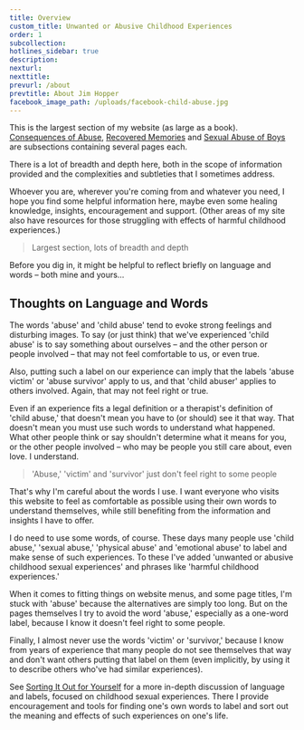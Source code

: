 ```yaml
---
title: Overview
custom_title: Unwanted or Abusive Childhood Experiences
order: 1
subcollection:
hotlines_sidebar: true
description:
nexturl:
nexttitle:
prevurl: /about
prevtitle: About Jim Hopper
facebook_image_path: /uploads/facebook-child-abuse.jpg
---
```



This is the largest section of my website (as large as a book). [Consequences of Abuse](/child-abuse/consequences-of-abuse/), [Recovered Memories](/child-abuse/recovered-memories/) and [Sexual Abuse of Boys](/child-abuse/sexual-abuse-of-boys/) are subsections containing several pages each.&nbsp;

There is a lot of breadth and depth here, both in the scope of information provided and the complexities and subtleties that I sometimes address.&nbsp;

Whoever you are, wherever you're coming from and whatever you need, I hope you find some helpful information here, maybe even some healing knowledge, insights, encouragement and support. (Other areas of my site also have resources for those struggling with effects of harmful childhood experiences.)

> Largest section, lots of breadth and depth

Before you dig in, it might be helpful to reflect briefly on language and words – both mine and yours…

## Thoughts on Language and Words

The words 'abuse' and 'child abuse' tend to evoke strong feelings and disturbing images. To say (or just think) that we've experienced 'child abuse' is to say something about ourselves – and the other person or people involved – that may not feel comfortable to us, or even true.

Also, putting such a label on our experience can imply that the labels 'abuse victim' or 'abuse survivor' apply to us, and that 'child abuser' applies to others involved. Again, that may not feel right or true.

Even if an experience fits a legal definition or a therapist's definition of 'child abuse,' that doesn't mean you have to (or should) see it that way. That doesn't mean you must use such words to understand what happened. What other people think or say shouldn't determine what it means for you, or the other people involved – who may be people you still care about, even love. I understand.

> 'Abuse,' 'victim' and 'survivor' just don't feel right to some people​

That's why I'm careful about the words I use. I want everyone who visits this website to feel as comfortable as possible using their own words to understand themselves, while still benefiting from the information and insights I have to offer.

I do need to use some words, of course. These days many people use 'child abuse,' 'sexual abuse,' 'physical abuse' and 'emotional abuse' to label and make sense of such experiences. To these I've added 'unwanted or abusive childhood sexual experiences' and phrases like 'harmful childhood experiences.'

When it comes to fitting things on website menus, and some page titles, I'm stuck with 'abuse' because the alternatives are simply too long. But on the pages themselves I try to avoid the word 'abuse,' especially as a one-word label, because I know it doesn't feel right to some people.

Finally, I almost never use the words 'victim' or 'survivor,' because I know from years of experience that many people do not see themselves that way and don't want others putting that label on them (even implicitly, by using it to describe others who've had similar experiences).

See [Sorting It Out for Yourself](/child-abuse/sorting-it-out/) for a more in-depth discussion of language and labels, focused on childhood sexual experiences. There I provide encouragement and tools for finding one's own words to label and sort out the meaning and effects of such experiences on one's life.